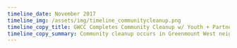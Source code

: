 ```yaml
---
timeline_date: November 2017
timeline_img: /assets/img/timeline_communitycleanup.png
timeline_copy_title: GWCC Completes Community Cleanup w/ Youth + Partners
timeline_copy_summary: Community cleanup occurs in Greenmount West neighborhood to provide community service opportunities to youth and allows youth to aid in keeping the community safe + clean for everyone.
---
```

